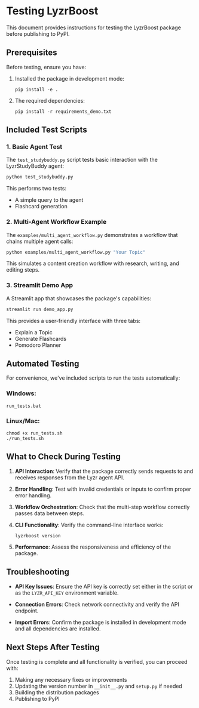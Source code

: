 # Testing LyzrBoost

This document provides instructions for testing the LyzrBoost package before publishing to PyPI.

## Prerequisites

Before testing, ensure you have:

1. Installed the package in development mode:
   ```
   pip install -e .
   ```

2. The required dependencies:
   ```
   pip install -r requirements_demo.txt
   ```

## Included Test Scripts

### 1. Basic Agent Test

The `test_studybuddy.py` script tests basic interaction with the LyzrStudyBuddy agent:

```bash
python test_studybuddy.py
```

This performs two tests:
- A simple query to the agent
- Flashcard generation

### 2. Multi-Agent Workflow Example

The `examples/multi_agent_workflow.py` demonstrates a workflow that chains multiple agent calls:

```bash
python examples/multi_agent_workflow.py "Your Topic"
```

This simulates a content creation workflow with research, writing, and editing steps.

### 3. Streamlit Demo App

A Streamlit app that showcases the package's capabilities:

```bash
streamlit run demo_app.py
```

This provides a user-friendly interface with three tabs:
- Explain a Topic
- Generate Flashcards
- Pomodoro Planner

## Automated Testing

For convenience, we've included scripts to run the tests automatically:

### Windows:
```
run_tests.bat
```

### Linux/Mac:
```
chmod +x run_tests.sh
./run_tests.sh
```

## What to Check During Testing

1. **API Interaction**: Verify that the package correctly sends requests to and receives responses from the Lyzr agent API.

2. **Error Handling**: Test with invalid credentials or inputs to confirm proper error handling.

3. **Workflow Orchestration**: Check that the multi-step workflow correctly passes data between steps.

4. **CLI Functionality**: Verify the command-line interface works:
   ```
   lyzrboost version
   ```

5. **Performance**: Assess the responsiveness and efficiency of the package.

## Troubleshooting

- **API Key Issues**: Ensure the API key is correctly set either in the script or as the `LYZR_API_KEY` environment variable.

- **Connection Errors**: Check network connectivity and verify the API endpoint.

- **Import Errors**: Confirm the package is installed in development mode and all dependencies are installed.

## Next Steps After Testing

Once testing is complete and all functionality is verified, you can proceed with:

1. Making any necessary fixes or improvements
2. Updating the version number in `__init__.py` and `setup.py` if needed
3. Building the distribution packages
4. Publishing to PyPI 
